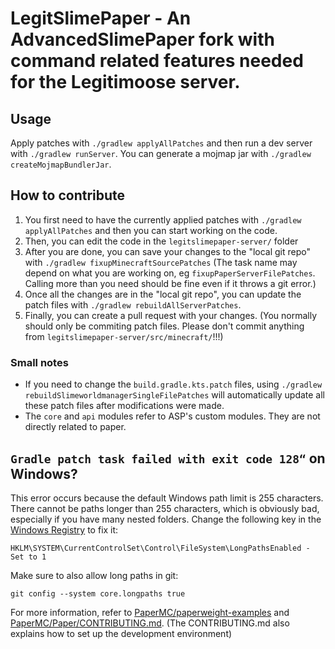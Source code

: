 # LegitSlimePaper - An AdvancedSlimePaper fork with command related features needed for the Legitimoose server.

## Usage

Apply patches with `./gradlew applyAllPatches` and then run a dev server with `./gradlew runServer`. You can generate a mojmap jar with `./gradlew createMojmapBundlerJar`.


## How to contribute
1. You first need to have the currently applied patches with `./gradlew applyAllPatches` and then you can start working on the code.
2. Then, you can edit the code in the `legitslimepaper-server/` folder
3. After you are done, you can save your changes to the "local git repo" with `./gradlew fixupMinecraftSourcePatches` (The task name may depend on what you are working on, eg `fixupPaperServerFilePatches`. Calling more than you need should be fine even if it throws a git error.)
4. Once all the changes are in the "local git repo", you can update the patch files with `./gradlew rebuildAllServerPatches`.
5. Finally, you can create a pull request with your changes. (You normally should only be commiting patch files. Please don't commit anything from `legitslimepaper-server/src/minecraft/`!!!)

### Small notes
- If you need to change the `build.gradle.kts.patch` files, using `./gradlew rebuildSlimeworldmanagerSingleFilePatches` will automatically update all these patch files after modifications were made.
- The `core` and `api` modules refer to ASP's custom modules. They are not directly related to paper.

## `Gradle patch task failed with exit code 128“` on Windows?
This error occurs because the default Windows path limit is 255 characters. There cannot be paths longer than 255 characters, which is obviously bad, especially if you have many nested folders. Change the following key in the [Windows Registry](https://en.wikipedia.org/wiki/Windows_Registry) to fix it:
```
HKLM\SYSTEM\CurrentControlSet\Control\FileSystem\LongPathsEnabled - Set to 1
```
Make sure to also allow long paths in git:
```
git config --system core.longpaths true
```

For more information, refer to [PaperMC/paperweight-examples](https://github.com/PaperMC/paperweight-examples) and [PaperMC/Paper/CONTRIBUTING.md](https://github.com/PaperMC/Paper/blob/master/CONTRIBUTING.md). (The CONTRIBUTING.md also explains how to set up the development environment)